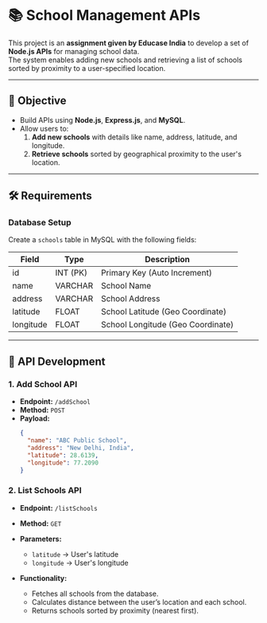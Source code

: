 # 📚 School Management APIs

This project is an **assignment given by Educase India** to develop a set of **Node.js APIs** for managing school data.  
The system enables adding new schools and retrieving a list of schools sorted by proximity to a user-specified location.

---

## 🎯 Objective

- Build APIs using **Node.js**, **Express.js**, and **MySQL**.  
- Allow users to:
  1. **Add new schools** with details like name, address, latitude, and longitude.  
  2. **Retrieve schools** sorted by geographical proximity to the user's location.

---

## 🛠️ Requirements

### Database Setup
Create a `schools` table in MySQL with the following fields:

| Field      | Type      | Description                     |
|------------|-----------|---------------------------------|
| id         | INT (PK)  | Primary Key (Auto Increment)    |
| name       | VARCHAR   | School Name                    |
| address    | VARCHAR   | School Address                 |
| latitude   | FLOAT     | School Latitude (Geo Coordinate)|
| longitude  | FLOAT     | School Longitude (Geo Coordinate)|

---

## 🚀 API Development

### 1. Add School API
- **Endpoint:** `/addSchool`  
- **Method:** `POST`  
- **Payload:**  
  ```json
  {
    "name": "ABC Public School",
    "address": "New Delhi, India",
    "latitude": 28.6139,
    "longitude": 77.2090
  }


### 2. List Schools API
- **Endpoint:** `/listSchools`  
- **Method:** `GET`  
- **Parameters:**
  - `latitude` → User's latitude
  - `longitude` → User's longitude

- **Functionality:**
  - Fetches all schools from the database.
  - Calculates distance between the user’s location and each school.
  - Returns schools sorted by proximity (nearest first).



